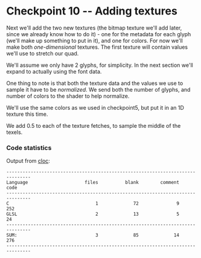# Checkpoint 10 -- Adding textures

Next we'll add the two new textures (the bitmap texture we'll add later, since we already know how to do it) - one for the metadata for each glyph (we'll make up something to put in it), and one for colors. For now we'll make both *one-dimensional* textures. The first texture will contain values we'll use to stretch our quad. 

We'll assume we only have 2 glyphs, for simplicity. In the next section we'll expand to actually using the font data.

One thing to note is that both the texture data and the values we use to sample it have to be *normalized*. We send both the number of glyphs, and number of colors to the shader to help normalize. 

We'll use the same colors as we used in checkpoint5, but put it in an 1D texture this time. 

We add 0.5 to each of the texture fetches, to sample the middle of the texels.


### Code statistics

Output from [cloc](https://github.com/AlDanial/cloc):
```
-------------------------------------------------------------------------------
Language                     files          blank        comment           code
-------------------------------------------------------------------------------
C                                1             72              9            252
GLSL                             2             13              5             24
-------------------------------------------------------------------------------
SUM:                             3             85             14            276
-------------------------------------------------------------------------------
```
